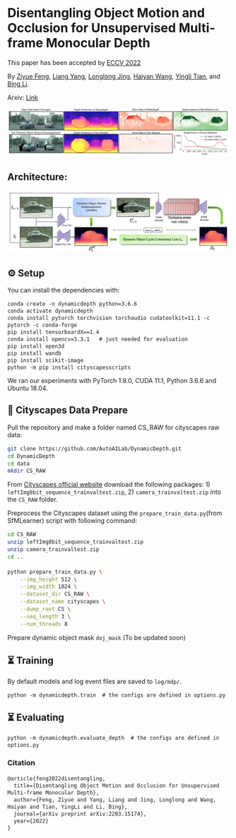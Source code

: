 # Disentangling Object Motion and Occlusion for Unsupervised Multi-frame Monocular Depth

This paper has been accepted by [ECCV 2022](https://eccv2022.ecva.net/)

By [Ziyue Feng](https://ziyue.cool), [Liang Yang](https://ericlyang.github.io/), [Longlong Jing](https://longlong-jing.github.io/), [Haiyan Wang](https://haiyan-chris-wang.github.io/), [Yingli Tian](https://www.ccny.cuny.edu/profiles/yingli-tian), and [Bing Li](https://www.clemson.edu/cecas/departments/automotive-engineering/people/li.html).

Arxiv: [Link](https://arxiv.org/abs/2203.15174)

![teaser.png](assets/teaser.png)

## Architecture:

![Architecture.png](assets/Architecture.png)

## ⚙️ Setup

You can install the dependencies with:

```shell
conda create -n dynamicdepth python=3.6.6
conda activate dynamicdepth
conda install pytorch torchvision torchaudio cudatoolkit=11.1 -c pytorch -c conda-forge
pip install tensorboardX==1.4
conda install opencv=3.3.1   # just needed for evaluation
pip install open3d
pip install wandb
pip install scikit-image
python -m pip install cityscapesscripts
```

We ran our experiments with PyTorch 1.8.0, CUDA 11.1, Python 3.6.6 and Ubuntu 18.04.

## 💾 Cityscapes Data Prepare

Pull the repository and make a folder named CS_RAW for cityscapes raw data:

```bash
git clone https://github.com/AutoAILab/DynamicDepth.git
cd DynamicDepth
cd data
mkdir CS_RAW
```

From [Cityscapes official website](https://www.cityscapes-dataset.com/) download the following packages: 1) `leftImg8bit_sequence_trainvaltest.zip`, 2) `camera_trainvaltest.zip` into the `CS_RAW` folder.

Preprocess the Cityscapes dataset using the `prepare_train_data.py`(from SfMLearner) script with following command:

```bash
cd CS_RAW
unzip leftImg8bit_sequence_trainvaltest.zip
unzip camera_trainvaltest.zip
cd ..

python prepare_train_data.py \
    --img_height 512 \
    --img_width 1024 \
    --dataset_dir CS_RAW \
    --dataset_name cityscapes \
    --dump_root CS \
    --seq_length 3 \
    --num_threads 8
```

Prepare dynamic object mask `doj_mask` (To be updated soon)

## ⏳ Training

By default models and log event files are saved to `log/mdp/`.

```shell
python -m dynamicdepth.train  # the configs are defined in options.py
```

## ⏳ Evaluating

```shell
python -m dynamicdepth.evaluate_depth  # the configs are defined in options.py
```

### Citation

```
@article{feng2022disentangling,
  title={Disentangling Object Motion and Occlusion for Unsupervised Multi-frame Monocular Depth},
  author={Feng, Ziyue and Yang, Liang and Jing, Longlong and Wang, Haiyan and Tian, YingLi and Li, Bing},
  journal={arXiv preprint arXiv:2203.15174},
  year={2022}
}
```

